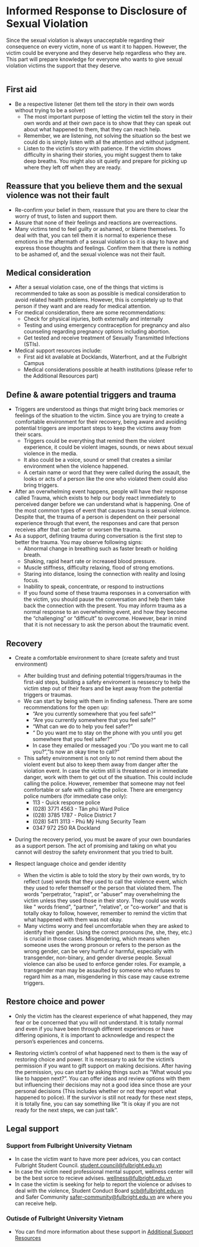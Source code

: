 # Informed Response to Disclosure of Sexual Violation

Since the sexual violation is always unacceptable regarding their consequence on every victim, none of us want it to happen. However, the victim could be everyone and they deserve help regardless who they are. This part will prepare knowledge for everyone who wants to give sexual violation victims the support that they deserve. 

```{contents}
```

## First aid
- Be a respective listener (let them tell the story in their own words without trying to be a solver)  
  - The most important purpose of letting the victim tell the story in their own words and at their own pace is to show that they can speak out about what happened to them, that they can reach help.
  - Remember, we are listening, not solving the situation so the best we could do is simply listen with all the attention and without judgment.
  - Listen to the victim’s story with patience. If the victim shows difficulty in sharing their stories, you might suggest them to take deep breaths. You might also sit quietly and prepare for picking up where they left off when they are ready.

## Reassure that you believe them and the sexual violence was not their fault  
- Re-confirm your belief in them, reassure that you are there to clear the worry of trust, to listen and support them. 
- Assure that none of their feelings and reactions are overreactions.   
- Many victims tend to feel guilty or ashamed, or blame themselves. To deal with that, you can tell them it is normal to experience these emotions in the aftermath of a sexual violation so it is okay to have and express those thoughts and feelings. Confirm them that there is nothing to be ashamed of, and the sexual violence was not their fault. 

## Medical consideration  
- After a sexual violation case, one of the things that victims is recommended to take as soon as possible is medical consideration to avoid related health problems. However, this is completely up to that person if they want and are ready for medical attention. 
- For medical consideration, there are some recommendations:
  - Check for physical injuries, both externally and internally
  - Testing and using emergency contraception for pregnancy and also counseling regarding pregnancy options including abortion.
  - Get tested and receive treatment of Sexually Transmitted Infections (STIs).
- Medical support resources include:
  - First aid kit available at Docklands, Waterfront, and at the Fulbright Campus 
  - Medical considerations possible at health institutions (please refer to the Additional Resources part) 

## Define & aware potential triggers and trauma  
- Triggers are understood as things that might bring back memories or feelings of the situation to the victim. Since you are trying to create a comfortable environment for their recovery, being aware and avoiding potential triggers are important steps to keep the victims away from their scars. 
  - Triggers could be everything that remind them the violent experience, it could be violent images, sounds, or news about sexual violence in the media. 
  - It also could be a voice, sound or smell that creates a similar environment when the violence happened. 
  - A certain name or word that they were called during the assault, the looks or acts of a person like the one who violated them could also bring triggers.
- After an overwhelming event happens, people will have their response called Trauma, which exists to help our body react immediately to perceived danger before we can understand what is happening. One of the most common types of event that causes trauma is sexual violence. Despite that, the trauma of a person is dependent on their personal experience through that event, the responses and care that person receives after that can better or worsen the trauma. 
- As a support, defining trauma during conversation is the first step to better the trauma. You may observe following signs:
  - Abnormal change in breathing such as faster breath or holding breath. 
  - Shaking, rapid heart rate or increased blood pressure.
  - Muscle stiffness, difficulty relaxing, flood of strong emotions.
  - Staring into distance, losing the connection with reality and losing focus.
  - Inability to speak, concentrate, or respond to instructions
  - If you found some of these trauma responses in a conversation with the victim, you should pause the conversation and help them take back the connection with the present. You may inform trauma as a normal response to an overwhelming event, and how they become the “challenging” or “difficult” to overcome. However, bear in mind that it is not necessary to ask the person about the traumatic event. 

## Recovery
- Create a comfortable environment to share (create safety and trust environment) 
  - After building trust and defining potential triggers/traumas in the first-aid steps, building a safety enviroment is nessescry to help the victim step out of their fears and be kept away from the potential triggers or traumas.
  - We can start by being with them in finding safeness. There are some recommendations for the open up:
    - “Are you currently somewhere that you feel safe?"
    - “Are you currently somewhere that you feel safe?”
    - “What can we do to help you feel safer?”
    - “ Do you want me to stay on the phone with you until you get somewhere that you feel safer?”
    - In case they emailed or messaged you :”Do you want me to call you?”,”Is now an okay time to call?”
  - This safety environment is not only to not remind them about the violent event but also to keep them away from danger after the violation event. In case the victim still is threatened or in immediate danger, work with them to get out of the situation. This could include calling the police. However, remember that someone may not feel comfortable or safe with calling the police. There are emergency police numbers (for immediate case only):
    - 113 -  Quick response police
    - (028) 3771 4563 - Tân phú Ward Police
    - (028) 3785 1787 - Police District 7
    - (028) 5411 3113 - Phú Mỹ Hưng Security Team
    - 0347 972 250 RA Dockland 


- During the recovery period, you must be aware of your own boundaries as a support person. The act of promising and taking on what you cannot will destroy the safety environment that you tried to built.

- Respect language choice and gender identity 
  - When the victim is able to told the story by their own words, try to reflect (use) words that they used to call the violence event, which they used to refer themself or the person that violated them. The words "perpetrator, "rapist", or "abuser" may overwhelming the victim unless they used those in their story. They could use words like " words friend", "partner", "relative", or "co-worker" and that is totally okay to follow, however, remember to remind the victim that what happened with them was not okay. 
  - Many victims worry and feel uncomfortable when they are asked to identify their gender. Using the correct pronouns (he, she, they, etc.) is crucial in those cases. Misgendering, which means when someone uses the wrong pronoun or refers to the person as the wrong gender, can be very hurtful or harmful, especially with transgender, non-binary, and gender diverse people. Sexual violence can also be used to enforce gender roles. For example, a transgender man may be assaulted by someone who refuses to regard him as a man, misgendering in this case may cause extreme triggers.


## Restore choice and power 
- Only the victim has the clearest experience of what happened, they may fear or be concerned that you will not understand. It is totally normal and even if you have been through different experiences or have differing opinions, it is important to acknowledge and respect the person’s experiences and concerns.

- Restoring victim’s control of what happened next to them is the way of restoring choice and power. It is necessary to ask for the victim’s permission if you want to gift support on making decisions. After having the permission, you can start by asking things such as “What would you like to happen next?”. You can offer ideas and review options with them but influencing their decisions may not a good idea since those are your personal decisions (This includes whether or not they report what happened to police). If the survivor is still not ready for these next steps, it is totally fine, you can say something like “It is okay if you are not ready for the next steps, we can just talk”.

## Legal support
### Support from Fulbright University Vietnam
- In case the victim want to have more peer advices, you can contact Fulbright Student Council. student.council@fulbright.edu.vn
- In case the victim need professional mental support, wellness center will be the best sorce to recieve advises. wellness@fulbright.edu.vn
- In case the victim is seeking for help to report the violence or advises to deal with the violence, Student Conduct Board scb@fulbright.edu.vn and Safer Community safer-community@fulbright.edu.vn are where you can receive help.
### Outisde of Fulbright University Vietnam  
- You can find more information about these support in [Additional Support Resources](https://panda1835.github.io/fulbright-how-to-get-help/content/english/7_additional_support_resources.html)
